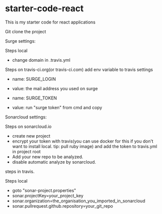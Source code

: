 # starter-code-react

This is my starter code for react applications

Git clone the project

Surge settings:

Steps local

- change domain in .travis.yml

Steps on travis-ci.org(or travis-ci.com)
add env variable to travis settings

- name: SURGE_LOGIN
- value: the mail address you used on surge

- name: SURGE_TOKEN
- value: run "surge token" from cmd and copy

Sonarcloud settings:

Steps on sonarcloud.io

- create new project
- encrypt your token with travis(you can use docker for this if you don't want to install local. tip: pull ruby image) and add the token to travis.yml in project root
- Add your new repo to be analyzed.
- disable automatic analyze by sonarcloud.

steps in travis.

Steps local

- goto "sonar-project.properties"
- sonar.projectKey=your_project_key
- sonar.organization=the_organisation_you_imported_in_sonarcloud
- sonar.pullrequest.github.repository=your_git_repo
